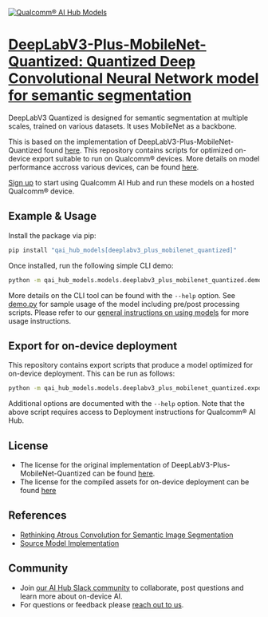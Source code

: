 [![Qualcomm® AI Hub Models](https://qaihub-public-assets.s3.us-west-2.amazonaws.com/qai-hub-models/quic-logo.jpg)](../../README.md)


# [DeepLabV3-Plus-MobileNet-Quantized: Quantized Deep Convolutional Neural Network model for semantic segmentation](https://aihub.qualcomm.com/models/deeplabv3_plus_mobilenet_quantized)

DeepLabV3 Quantized is designed for semantic segmentation at multiple scales, trained on various datasets. It uses MobileNet as a backbone.

This is based on the implementation of DeepLabV3-Plus-MobileNet-Quantized found
[here]({source_repo}). This repository contains scripts for optimized on-device
export suitable to run on Qualcomm® devices. More details on model performance
accross various devices, can be found [here](https://aihub.qualcomm.com/models/deeplabv3_plus_mobilenet_quantized).

[Sign up](https://myaccount.qualcomm.com/signup) to start using Qualcomm AI Hub and run these models on a hosted Qualcomm® device.




## Example & Usage

Install the package via pip:
```bash
pip install "qai_hub_models[deeplabv3_plus_mobilenet_quantized]"
```


Once installed, run the following simple CLI demo:

```bash
python -m qai_hub_models.models.deeplabv3_plus_mobilenet_quantized.demo
```
More details on the CLI tool can be found with the `--help` option. See
[demo.py](demo.py) for sample usage of the model including pre/post processing
scripts. Please refer to our [general instructions on using
models](../../../#getting-started) for more usage instructions.

## Export for on-device deployment

This repository contains export scripts that produce a model optimized for
on-device deployment. This can be run as follows:

```bash
python -m qai_hub_models.models.deeplabv3_plus_mobilenet_quantized.export
```
Additional options are documented with the `--help` option. Note that the above
script requires access to Deployment instructions for Qualcomm® AI Hub.


## License
* The license for the original implementation of DeepLabV3-Plus-MobileNet-Quantized can be found
  [here](https://github.com/quic/aimet-model-zoo/blob/develop/LICENSE.pdf).
* The license for the compiled assets for on-device deployment can be found [here](https://qaihub-public-assets.s3.us-west-2.amazonaws.com/qai-hub-models/Qualcomm+AI+Hub+Proprietary+License.pdf)


## References
* [Rethinking Atrous Convolution for Semantic Image Segmentation](https://arxiv.org/abs/1706.05587)
* [Source Model Implementation](https://github.com/jfzhang95/pytorch-deeplab-xception)



## Community
* Join [our AI Hub Slack community](https://aihub.qualcomm.com/community/slack) to collaborate, post questions and learn more about on-device AI.
* For questions or feedback please [reach out to us](mailto:ai-hub-support@qti.qualcomm.com).


